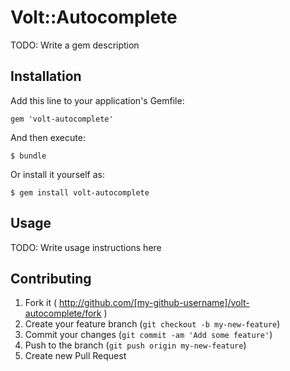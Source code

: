 # Volt::Autocomplete

TODO: Write a gem description

## Installation

Add this line to your application's Gemfile:

    gem 'volt-autocomplete'

And then execute:

    $ bundle

Or install it yourself as:

    $ gem install volt-autocomplete

## Usage

TODO: Write usage instructions here

## Contributing

1. Fork it ( http://github.com/[my-github-username]/volt-autocomplete/fork )
2. Create your feature branch (`git checkout -b my-new-feature`)
3. Commit your changes (`git commit -am 'Add some feature'`)
4. Push to the branch (`git push origin my-new-feature`)
5. Create new Pull Request
